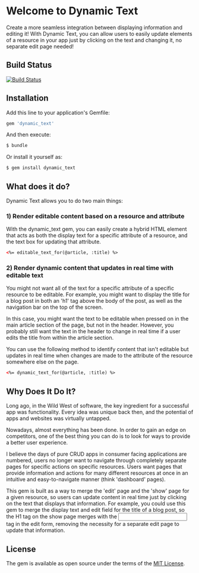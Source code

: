 # Welcome to Dynamic Text
Create a more seamless integration between displaying information and editing it! With Dynamic Text, you can allow users to easily update elements of a resource in your app just by clicking on the text and changing it, no separate edit page needed!

## Build Status
[![Build Status](https://travis-ci.org/JoshHadik/dynamic_text.svg?branch=master)](https://travis-ci.org/JoshHadik/dynamic_text)

## Installation
Add this line to your application's Gemfile:

```ruby
gem 'dynamic_text'
```

And then execute:
```bash
$ bundle
```

Or install it yourself as:
```bash
$ gem install dynamic_text
```

## What does it do?

Dynamic Text allows you to do two main things:

### 1) Render editable content based on a resource and attribute

With the dynamic_text gem, you can easily create a hybrid HTML element that acts as both the display text for a specific attribute of a resource, and the text box for updating that attribute.

```html
<%= editable_text_for(@article, :title) %>
```

### 2) Render dynamic content that updates in real time with editable text

You might not want all of the text for a specific attribute of a specific resource to be editable. For example, you might want to display the title for a blog post in both an 'h1' tag above the body of the post, as well as the navigation bar on the top of the screen.

In this case, you might want the text to be editable when pressed on in the main article section of the page, but not in the header. However, you probably still want the text in the header to change in real time if a user edits the title from within the article section.

You can use the following method to identify content that isn't editable but updates in real time when changes are made to the attribute of the resource somewhere else on the page.

```html
<%= dynamic_text_for(@article, :title) %>
```

## Why Does It Do It?

Long ago, in the Wild West of software, the key ingredient for a successful app was functionality. Every idea was unique back then, and the potential of apps and websites was virtually untapped.

Nowadays, almost everything has been done. In order to gain an edge on competitors, one of the best thing you can do is to look for ways to provide a better user experience.

I believe the days of pure CRUD apps in consumer facing applications are numbered, users no longer want to navigate through completely separate pages for specific actions on specific resources. Users want pages that provide information and actions for many different resources at once in an intuitive and easy-to-navigate manner (think 'dashboard' pages).

This gem is built as a way to merge the 'edit' page and the 'show' page for a given resource, so users can update content in real time just by clicking on the text that displays that information. For example, you could use this gem to merge the display text and edit field for the title of a blog post, so the H1 tag on the show page merges with the <input type='text'> tag in the edit form, removing the necessity for a separate edit page to update that information.

## License
The gem is available as open source under the terms of the [MIT License](https://opensource.org/licenses/MIT).

